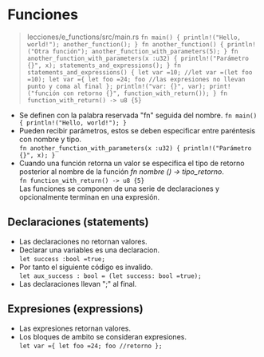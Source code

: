 # Funciones
> lecciones/e_functions/src/main.rs
`
fn main() {
    println!("Hello, world!");
    another_function();
}
fn another_function()
{
    println!("Otra función");
    another_function_with_parameters(5);
}
fn another_function_with_parameters(x :u32)
{
    println!("Parámetro {}", x);
    statements_and_expressions();
}
fn statements_and_expressions()
{
    let var =10;
    //let var =(let foo =10);
    let var ={
        let foo =24;
        foo //las expresiones no llevan punto y coma al final
    };
    println!("var: {}", var);
    print!("función con retorno {}", function_with_return());
}
fn function_with_return() -> u8 {5}
`  
- Se definen con la palabra reservada "fn" seguida del nombre.
`
fn main() {
    println!("Hello, world!");
}
`  
- Pueden recibir parámetros, estos se deben especificar entre paréntesis con nombre y tipo.  
`
fn another_function_with_parameters(x :u32)
{
    println!("Parámetro {}", x);
}
`  
- Cuando una función retorna un valor se especifica el tipo de retorno posterior al nombre de la función *fn nombre () -> tipo_retorno*.  
`
fn function_with_return() -> u8 {5}
`  
Las funciones se componen de una serie de declaraciones y opcionalmente terminan en una expresión.  
## Declaraciones (statements)  
- Las declaraciones no retornan valores.  
- Declarar una variables es una declaracion.  
`
    let success :bool =true;
`  
- Por tanto el siguiente código es invalido.  
`
    let aux_success : bool = (let success: bool =true);
`  
- Las declaraciones llevan ";" al final.  
## Expresiones (expressions)  
- Las expresiones retornan valores.  
- Los bloques de ambito se consideran expresiones.  
`
let var ={
        let foo =24;
        foo //retorno
    };
`  